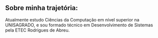 ## Sobre minha trajetória:
Atualmente estudo Ciências da Computação em nível superior na UNISAGRADO, e sou formado técnico em Desenvolvimento de Sistemas pela ETEC Rodrigues de Abreu.
